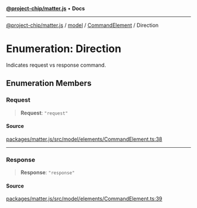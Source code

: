 [**@project-chip/matter.js**](../../../../README.md) • **Docs**

***

[@project-chip/matter.js](../../../../modules.md) / [model](../../../README.md) / [CommandElement](../README.md) / Direction

# Enumeration: Direction

Indicates request vs response command.

## Enumeration Members

### Request

> **Request**: `"request"`

#### Source

[packages/matter.js/src/model/elements/CommandElement.ts:38](https://github.com/project-chip/matter.js/blob/7a8cbb56b87d4ccf34bec5a9a95ab40a1711324f/packages/matter.js/src/model/elements/CommandElement.ts#L38)

***

### Response

> **Response**: `"response"`

#### Source

[packages/matter.js/src/model/elements/CommandElement.ts:39](https://github.com/project-chip/matter.js/blob/7a8cbb56b87d4ccf34bec5a9a95ab40a1711324f/packages/matter.js/src/model/elements/CommandElement.ts#L39)
